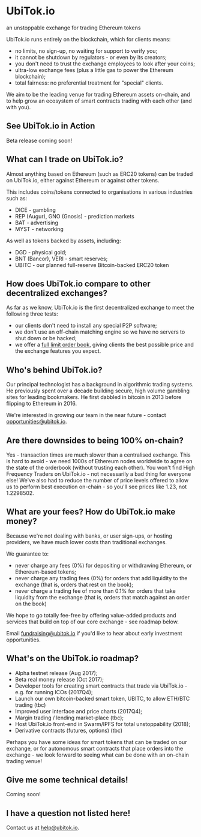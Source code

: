 # UbiTok.io
an unstoppable exchange for trading Ethereum tokens

UbiTok.io runs entirely on the blockchain, which for clients means:
- no limits, no sign-up, no waiting for support to verify you;
- it cannot be shutdown by regulators - or even by its creators;
- you don't need to trust the exchange employees to look after your coins;
- ultra-low exchange fees (plus a little gas to power the Ethereum blockchain);
- total fairness: no preferential treatment for "special" clients.

We aim to be the leading venue for trading Ethereum assets on-chain, and to help grow an ecosystem of smart contracts trading with each other (and with you).

## See UbiTok.io in Action
Beta release coming soon!

## What can I trade on UbiTok.io?
Almost anything based on Ethereum (such as ERC20 tokens) can be traded on UbiTok.io, either against Ethereum or against other tokens.

This includes coins/tokens connected to organisations in various industries such as:
- DICE - gambling
- REP (Augur), GNO (Gnosis) - prediction markets
- BAT - advertising
- MYST - networking

As well as tokens backed by assets, including:
- DGD - physical gold;
- BNT (Bancor), VERI - smart reserves;
- UBITC - our planned full-reserve Bitcoin-backed ERC20 token

## How does UbiTok.io compare to other decentralized exchanges?
As far as we know, UbiTok.io is the first decentralized exchange to meet the following three tests:
 - our clients don't need to install any special P2P software;
 - we don't use an off-chain matching engine so we have no servers to shut down or be hacked;
 - we offer a [full limit order book](docs/creating-orders.md), giving clients the best possible price and the exchange features you expect.

## Who's behind UbiTok.io?
Our principal technologist has a background in algorithmic trading systems. He previously spent over a decade building secure, high volume gambling sites for leading bookmakers. He first dabbled in bitcoin in 2013 before flipping to Ethereum in 2016.

We're interested in growing our team in the near future - contact opportunities@ubitok.io.

## Are there downsides to being 100% on-chain?
Yes - transaction times are much slower than a centralised exchange. This is hard to avoid - we need 1000s of Ethereum nodes worldwide to agree on the state of the orderbook (without trusting each other). You won't find High Frequency Traders on UbiTok.io - not necessarily a bad thing for everyone else! We've also had to reduce the number of price levels offered to allow us to perform best execution on-chain - so you'll see prices like 1.23, not 1.2298502.

## What are your fees? How do UbiTok.io make money?
Because we're not dealing with banks, or user sign-ups, or hosting providers, we have much lower costs than traditional exchanges.

We guarantee to:
 - never charge any fees (0%) for depositing or withdrawing Ethereum, or Ethereum-based tokens;
 - never charge any trading fees (0%) for orders that add liquidity to the exchange (that is, orders that rest on the book);
 - never charge a trading fee of more than 0.1% for orders that take liquidity from the exchange (that is, orders that match against an order on the book)

We hope to go totally fee-free by offering value-added products and services that build on top of our core exchange - see roadmap below.

Email fundraising@ubitok.io if you'd like to hear about early investment opportunities.

## What's on the UbiTok.io roadmap?
- Alpha testnet release (Aug 2017);
- Beta real money release (Oct 2017);
- Developer tools for creating smart contracts that trade via UbiTok.io - e.g. for running ICOs (2017Q4);
- Launch our own bitcoin-backed smart token, UBITC, to allow ETH/BTC trading (tbc)
- Improved user interface and price charts (2017Q4);
- Margin trading / lending market-place (tbc);
- Host UbiTok.io front-end in Swarm/IPFS for total unstoppability (2018);
- Derivative contracts (futures, options) (tbc)

Perhaps you have some ideas for smart tokens that can be traded on our exchange, or for autonomous smart contracts that place orders into the exchange - we look forward to seeing what can be done with an on-chain trading venue!

## Give me some technical details!
Coming soon!

## I have a question not listed here!
Contact us at help@ubitok.io.
